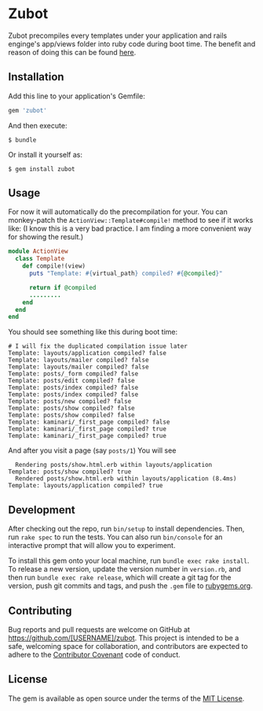 # Zubot

Zubot precompiles every templates under your application and rails enginge's app/views folder into ruby code during boot time. The benefit and reason of doing this can be found  [here](https://github.com/railsgsoc/ideas/wiki/2016-Ideas#eager-load-action-view-templates).

## Installation

Add this line to your application's Gemfile:

```ruby
gem 'zubot'
```

And then execute:

    $ bundle

Or install it yourself as:

    $ gem install zubot

## Usage

For now it will automatically do the precompilation for your. You can monkey-patch the `ActionView::Template#compile!` method to see if it works like:
(I know this is a very bad practice. I am finding a more convenient way for showing the result.)

```ruby
module ActionView
  class Template
    def compile!(view)
      puts "Template: #{virtual_path} compiled? #{@compiled}"

      return if @compiled
      .........
    end
  end
end
```

You should see something like this during boot time:

```
# I will fix the duplicated compilation issue later
Template: layouts/application compiled? false
Template: layouts/mailer compiled? false
Template: layouts/mailer compiled? false
Template: posts/_form compiled? false
Template: posts/edit compiled? false
Template: posts/index compiled? false
Template: posts/index compiled? false
Template: posts/new compiled? false
Template: posts/show compiled? false
Template: posts/show compiled? false
Template: kaminari/_first_page compiled? false
Template: kaminari/_first_page compiled? true
Template: kaminari/_first_page compiled? true
```

And after you visit a page (say `posts/1`) You will see

```
  Rendering posts/show.html.erb within layouts/application
Template: posts/show compiled? true
  Rendered posts/show.html.erb within layouts/application (8.4ms)
Template: layouts/application compiled? true

```


## Development

After checking out the repo, run `bin/setup` to install dependencies. Then, run `rake spec` to run the tests. You can also run `bin/console` for an interactive prompt that will allow you to experiment.

To install this gem onto your local machine, run `bundle exec rake install`. To release a new version, update the version number in `version.rb`, and then run `bundle exec rake release`, which will create a git tag for the version, push git commits and tags, and push the `.gem` file to [rubygems.org](https://rubygems.org).

## Contributing

Bug reports and pull requests are welcome on GitHub at https://github.com/[USERNAME]/zubot. This project is intended to be a safe, welcoming space for collaboration, and contributors are expected to adhere to the [Contributor Covenant](http://contributor-covenant.org) code of conduct.


## License

The gem is available as open source under the terms of the [MIT License](http://opensource.org/licenses/MIT).

